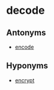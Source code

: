 # decode

## Antonyms

  - [encode](encode.md)
  
## Hyponyms

  - [encrypt](encrypt.md)

[1]: README.md